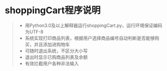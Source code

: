 # shoppingCart程序说明

> - 用Python3.0及以上解释器运行shoppingCart.py，运行环境保证编码为UTF-8
> - 系统实现打印商品列表，根据用户选择商品编号自动判断是否能够购买，并且添加进购物车
> - 可随时退出系统，不区分大小写
> - 退出时显示已购商品列表及余额
> - 有效拦截用户各种非法输入

